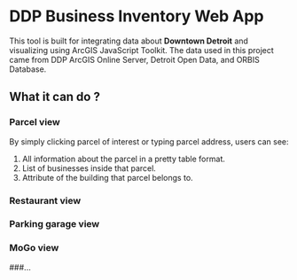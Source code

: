 # DDP Business Inventory Web App

This tool is built for integrating 
data about **Downtown Detroit** and visualizing 
using ArcGIS JavaScript Toolkit. The data 
used in this project came from DDP ArcGIS 
Online Server, Detroit Open Data, and ORBIS 
Database. 

## What it can do ?
### Parcel view
By simply clicking parcel of interest or typing parcel address,
 users can see:
1. All information about the parcel in a pretty 
table format.
2. List of businesses inside that parcel.
3. Attribute of the building that parcel belongs to. 

### Restaurant view
### Parking garage view 
### MoGo view 
###...